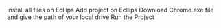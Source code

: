 install all files on Ecllips
Add project on Ecllips
Download Chrome.exe file and give the path of your local drive
Run the Project
